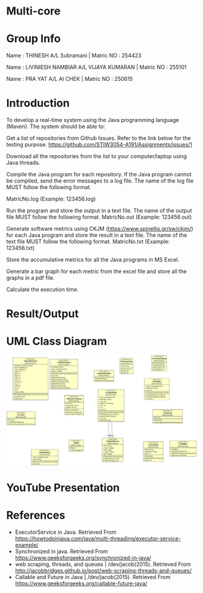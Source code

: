 
# Multi-core


# Group Info

Name : THINESH A/L Subramani                | Matric NO : 254423

Name : LIVINIESH NAMBIAR A/L VIJAYA KUMARAN | Matric NO : 255101

Name : PRA YAT A/L AI CHEK                  | Matric NO : 250615

# Introduction
To develop a real-time system using the Java programming language (Maven). The system should be able to:

Get a list of repositories from Github Issues. Refer to the link below for the testing purpose.
https://github.com/STIW3054-A191/Assignments/issues/1

Download all the repositories from the list to your computer/laptop using Java threads.

Compile the Java program for each repository. If the Java program cannot be compiled, send the error messages to a log file. The name of the log file MUST follow the following format.

MatricNo.log (Example: 123456.log)

Run the program and store the output in a text file. The name of the output file MUST follow the following format.
MatricNo.out (Example: 123456.out)

Generate software metrics using CKJM (https://www.spinellis.gr/sw/ckjm/) for each Java program and store the result in a text file. The name of the text file MUST follow the following format.
MatricNo.txt (Example: 123456.txt)

Store the accumulative metrics for all the Java programs in MS Excel. 

Generate a bar graph for each metric from the excel file and store all the graphs in a pdf file.

Calculate the execution time.

# Result/Output

# UML Class Diagram
![alt text](https://github.com/STIW3054-A191/Multi-core/blob/255101/class.jpg)

# YouTube Presentation
 
# References
+ ExecutorService in Java. Retrieved From https://howtodoinjava.com/java/multi-threading/executor-service-example/
+ Synchronized in java. Retrieved From https://www.geeksforgeeks.org/synchronized-in-java/
+ web scraping, threads, and queues | /dev/jacob(2015). Retrieved From http://jacobbridges.github.io/post/web-scraping-threads-and-queues/
+ Callable and Future in Java | /dev/jacob(2015). Retrieved From https://www.geeksforgeeks.org/callable-future-java/



